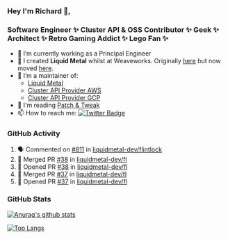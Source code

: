 ### Hey I'm Richard 👋, 

<h3 align="left">Software Engineer ✨ Cluster API & OSS Contributor ✨ Geek ✨ Architect ✨ Retro Gaming Addict ✨ Lego Fan ✨</h3>

- 🔭 I’m currently working as a Principal Engineer
- 📯 I created **Liquid Metal** whilst at Weaveworks. Originally [here](https://github.com/weaveworks-liquidmetal) but now moved [here](https://github.com/liquidmetal-dev).
- 👯 I’m a maintainer of:
  -  [Liquid Metal](https://github.com/liquidmetal-dev)
  -  [Cluster API Provider AWS](https://github.com/kubernetes-sigs/cluster-api-provider-aws)
  -  [Cluster API Provider GCP](https://github.com/kubernetes-sigs/cluster-api-provider-gcp)
- 💬 I'm reading [Patch & Tweak](https://bjooks.com/products/patch-tweak-exploring-modular-synthesis)
- 📫 How to reach me: [![Twitter Badge](https://img.shields.io/badge/-@fruit_case-00acee?style=flat&logo=Twitter&logoColor=white)](https://twitter.com/intent/follow?screen_name=fruit_case "Follow on Twitter")

### GitHub Activity 

<!--START_SECTION:activity-->
1. 🗣 Commented on [#811](https://github.com/liquidmetal-dev/flintlock/issues/811#issuecomment-2713048186) in [liquidmetal-dev/flintlock](https://github.com/liquidmetal-dev/flintlock)
2. 🎉 Merged PR [#38](https://github.com/liquidmetal-dev/fl/pull/38) in [liquidmetal-dev/fl](https://github.com/liquidmetal-dev/fl)
3. 💪 Opened PR [#38](https://github.com/liquidmetal-dev/fl/pull/38) in [liquidmetal-dev/fl](https://github.com/liquidmetal-dev/fl)
4. 🎉 Merged PR [#37](https://github.com/liquidmetal-dev/fl/pull/37) in [liquidmetal-dev/fl](https://github.com/liquidmetal-dev/fl)
5. 💪 Opened PR [#37](https://github.com/liquidmetal-dev/fl/pull/37) in [liquidmetal-dev/fl](https://github.com/liquidmetal-dev/fl)
<!--END_SECTION:activity-->

### GitHub Stats

[![Anurag's github stats](https://github-readme-stats.vercel.app/api?username=richardcase&count_private=true&show_icons=true)](https://github.com/anuraghazra/github-readme-stats)

[![Top Langs](https://github-readme-stats.vercel.app/api/top-langs/?username=richardcase&hide=html&layout=compact)](https://github.com/anuraghazra/github-readme-stats)
